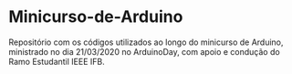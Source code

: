 # Minicurso-de-Arduino
Repositório com os códigos utilizados ao longo do minicurso de Arduino, ministrado no dia 21/03/2020 no ArduinoDay, com apoio e condução do Ramo Estudantil IEEE IFB.
